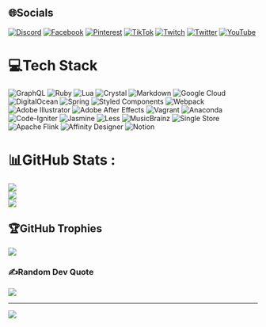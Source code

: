 
## 🌐Socials
[![Discord](https://img.shields.io/badge/Discord-%237289DA.svg?logo=discord&logoColor=white)](htttps://discord.gg/bonqq_29th4) [![Facebook](https://img.shields.io/badge/Facebook-%231877F2.svg?logo=Facebook&logoColor=white)](https://facebook.com/https://www.facebook.com/profile.php?id=100089181413812) [![Pinterest](https://img.shields.io/badge/Pinterest-%23E60023.svg?logo=Pinterest&logoColor=white)](https://pinterest.com/https://www.pinterest.com/bonqqcutii/) [![TikTok](https://img.shields.io/badge/TikTok-%23000000.svg?logo=TikTok&logoColor=white)](https://tiktok.com/@https://www.tiktok.com/@bonqq_2904) [![Twitch](https://img.shields.io/badge/Twitch-%239146FF.svg?logo=Twitch&logoColor=white)](https://twitch.tv/https://www.twitch.tv/bonq_29th4) [![Twitter](https://img.shields.io/badge/Twitter-%231DA1F2.svg?logo=Twitter&logoColor=white)](https://twitter.com/https://x.com/bonqcuti_2904) [![YouTube](https://img.shields.io/badge/YouTube-%23FF0000.svg?logo=YouTube&logoColor=white)](https://youtube.com/c/https://www.youtube.com/channel/UCmV3qD1kQnkpn7pmyWdOzvw) 

# 💻Tech Stack
![GraphQL](https://img.shields.io/badge/-GraphQL-E10098?style=plastic&logo=graphql&logoColor=white) ![Ruby](https://img.shields.io/badge/ruby-%23CC342D.svg?style=plastic&logo=ruby&logoColor=white) ![Lua](https://img.shields.io/badge/lua-%232C2D72.svg?style=plastic&logo=lua&logoColor=white) ![Crystal](https://img.shields.io/badge/crystal-%23000000.svg?style=plastic&logo=crystal&logoColor=white) ![Markdown](https://img.shields.io/badge/markdown-%23000000.svg?style=plastic&logo=markdown&logoColor=white) ![Google Cloud](https://img.shields.io/badge/Google%20Cloud-%234285F4.svg?style=plastic&logo=google-cloud&logoColor=white) ![DigitalOcean](https://img.shields.io/badge/DigitalOcean-%230167ff.svg?style=plastic&logo=digitalOcean&logoColor=white) ![Spring](https://img.shields.io/badge/spring-%236DB33F.svg?style=plastic&logo=spring&logoColor=white) ![Styled Components](https://img.shields.io/badge/styled--components-DB7093?style=plastic&logo=styled-components&logoColor=white) ![Webpack](https://img.shields.io/badge/webpack-%238DD6F9.svg?style=plastic&logo=webpack&logoColor=black) ![Adobe Illustrator](https://img.shields.io/badge/adobeillustrator-%23FF9A00.svg?style=plastic&logo=adobeillustrator&logoColor=white) ![Adobe After Effects](https://img.shields.io/badge/Adobe%20After%20Effects-9999FF.svg?style=plastic&logo=Adobe%20After%20Effects&logoColor=white) ![Vagrant](https://img.shields.io/badge/vagrant-%231563FF.svg?style=plastic&logo=vagrant&logoColor=white) ![Anaconda](https://img.shields.io/badge/Anaconda-%2344A833.svg?style=plastic&logo=anaconda&logoColor=white) ![Code-Igniter](https://img.shields.io/badge/CodeIgniter-%23EF4223.svg?style=plastic&logo=codeIgniter&logoColor=white) ![Jasmine](https://img.shields.io/badge/jasmine-%238A4182.svg?style=plastic&logo=jasmine&logoColor=white) ![Less](https://img.shields.io/badge/less-2B4C80?style=plastic&logo=less&logoColor=white) ![MusicBrainz](https://img.shields.io/badge/Musicbrainz-EB743B?style=plastic&logo=musicbrainz&logoColor=BA478F) ![Single Store](https://img.shields.io/badge/Single%20Store-AA00FF?style=plastic&logo=singlestore&logoColor=white) ![Apache Flink](https://img.shields.io/badge/Apache%20Flink-E6526F?style=plastic&logo=Apache%20Flink&logoColor=white) ![Affinity Designer](https://img.shields.io/badge/affinitydesginer-%231B72BE.svg?style=plastic&logo=affinity-designer&logoColor=white) ![Notion](https://img.shields.io/badge/Notion-%23000000.svg?style=plastic&logo=notion&logoColor=white)
# 📊GitHub Stats :
![](https://github-readme-stats.vercel.app/api?username=bonqq29th4&theme=radical&hide_border=false&include_all_commits=false&count_private=false)<br/>
![](https://github-readme-streak-stats.herokuapp.com/?user=bonqq29th4&theme=radical&hide_border=false)<br/>
![](https://github-readme-stats.vercel.app/api/top-langs/?username=bonqq29th4&theme=radical&hide_border=false&include_all_commits=false&count_private=false&layout=compact)

## 🏆GitHub Trophies
![](https://github-trophies.vercel.app/?username=bonqq29th4&theme=flat&no-frame=true&no-bg=true&margin-w=4)

### ✍️Random Dev Quote
![](https://quotes-github-readme.vercel.app/api?type=horizontal&theme=dark)

---
[![](https://visitcount.itsvg.in/api?id=bonqq29th4&icon=0&color=10)](https://visitcount.itsvg.in)


